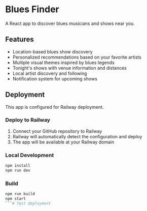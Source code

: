 # Blues Finder

A React app to discover blues musicians and shows near you.

## Features

- Location-based blues show discovery
- Personalized recommendations based on your favorite artists
- Multiple visual themes inspired by blues legends
- Tonight's shows with venue information and distances
- Local artist discovery and following
- Notification system for upcoming shows

## Deployment

This app is configured for Railway deployment.

### Deploy to Railway

1. Connect your GitHub repository to Railway
2. Railway will automatically detect the configuration and deploy
3. The app will be available at your Railway domain

### Local Development

```bash
npm install
npm run dev
```

### Build

```bash
npm run build
npm start
```# Test deployment
